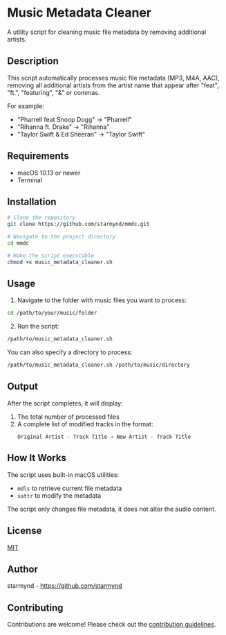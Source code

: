 # Music Metadata Cleaner

A utility script for cleaning music file metadata by removing additional artists.

## Description

This script automatically processes music file metadata (MP3, M4A, AAC), removing all additional artists from the artist name that appear after "feat", "ft.", "featuring", "&" or commas.

For example:
- "Pharrell feat Snoop Dogg" → "Pharrell"
- "Rihanna ft. Drake" → "Rihanna"
- "Taylor Swift & Ed Sheeran" → "Taylor Swift"

## Requirements

- macOS 10.13 or newer
- Terminal

## Installation

```bash
# Clone the repository
git clone https://github.com/starmynd/mmdc.git

# Navigate to the project directory
cd mmdc

# Make the script executable
chmod +x music_metadata_cleaner.sh
```

## Usage

1. Navigate to the folder with music files you want to process:

```bash
cd /path/to/your/music/folder
```

2. Run the script:

```bash
/path/to/music_metadata_cleaner.sh
```

You can also specify a directory to process:

```bash
/path/to/music_metadata_cleaner.sh /path/to/music/directory
```

## Output

After the script completes, it will display:
1. The total number of processed files
2. A complete list of modified tracks in the format:
   ```
   Original Artist - Track Title → New Artist - Track Title
   ```

## How It Works

The script uses built-in macOS utilities:
- `mdls` to retrieve current file metadata
- `xattr` to modify the metadata

The script only changes file metadata, it does not alter the audio content.

## License

[MIT](LICENSE)

## Author

starmynd - https://github.com/starmynd

## Contributing

Contributions are welcome! Please check out the [contribution guidelines](CONTRIBUTING.md).
